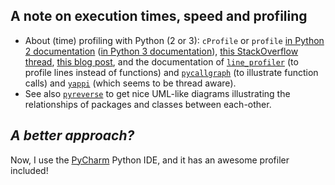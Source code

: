 ## A note on execution times, speed and profiling
- About (time) profiling with Python (2 or 3): `cProfile` or `profile` [in Python 2 documentation](https://docs.python.org/2/library/profile.html) ([in Python 3 documentation](https://docs.python.org/2/library/profile.html)), [this StackOverflow thread](https://stackoverflow.com/a/7693928/5889533), [this blog post](https://www.huyng.com/posts/python-performance-analysis), and the documentation of [`line_profiler`](https://github.com/rkern/line_profiler) (to profile lines instead of functions) and [`pycallgraph`](http://pycallgraph.slowchop.com/en/master/) (to illustrate function calls) and [`yappi`](https://pypi.python.org/pypi/yappi/) (which seems to be thread aware).
- See also [`pyreverse`](https://www.logilab.org/blogentry/6883) to get nice UML-like diagrams illustrating the relationships of packages and classes between each-other.

## *A better approach?*
Now, I use the [PyCharm](https://www.jetbrains.com/pycharm/download/) Python IDE, and it has an awesome profiler included!
